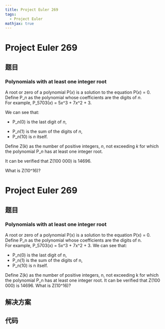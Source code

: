 ```yaml
---
title: Project Euler 269
tags:
  - Project Euler
mathjax: true
---
```

<escape><!-- more --></escape>
    
# Project Euler 269
## 题目
### Polynomials with at least one integer root

A root or zero of a polynomial P(<var>x</var>) is a solution to the equation P(<var>x</var>) = 0. <br />
Define P_<var>n</var> as the polynomial whose coefficients are the digits of <var>n</var>.<br />
For example, P_5703(<var>x</var>) = 5<var>x</var>^3 + 7<var>x</var>^2 + 3.

We can see that:<ul><li>P_<var>n</var>(0) is the last digit of <var>n</var>,</li>
<li>P_<var>n</var>(1) is the sum of the digits of <var>n</var>,</li>
<li>P_<var>n</var>(10) is <var>n</var> itself.</li></ul>Define Z(<var>k</var>) as the number of positive integers, <var>n</var>, not exceeding <var>k</var> for which the polynomial P_<var>n</var> has at least one integer root.

It can be verified that Z(100 000) is 14696.

What is Z(10^16)?



# Project Euler 269
## 题目
### Polynomials with at least one integer root

A root or zero of a polynomial P(x) is a solution to the equation P(x) = 0.<br>Define P_n as the polynomial whose coefficients are the digits of n.<br>For example, P_5703(x) = 5x^3 + 7x^2 + 3.
We can see that:
<ul>
<li>P_n(0) is the last digit of n,</li>
<li>P_n(1) is the sum of the digits of n,</li>
<li>P_n(10) is n itself.</li>
</ul>
Define Z(k) as the number of positive integers, n, not exceeding k for which the polynomial P_n has at least one integer root.
It can be verified that Z(100 000) is 14696.
What is Z(10^16)?


## 解决方案


## 代码



